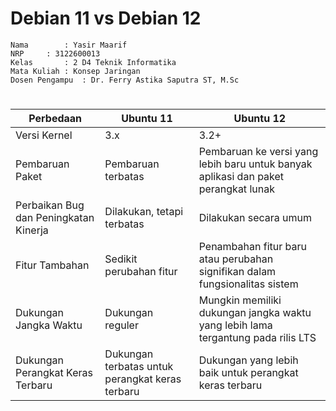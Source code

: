 # Debian 11 vs Debian 12

    Nama		: Yasir Maarif
    NRP		: 3122600013
    Kelas		: 2 D4 Teknik Informatika
    Mata Kuliah	: Konsep Jaringan
    Dosen Pengampu	: Dr. Ferry Astika Saputra ST, M.Sc

#

| Perbedaan                             | Ubuntu 11                                       | Ubuntu 12                                                                          |
| ------------------------------------- | ----------------------------------------------- | ---------------------------------------------------------------------------------- |
| Versi Kernel                          | 3.x                                             | 3.2+                                                                               |
| Pembaruan Paket                       | Pembaruan terbatas                              | Pembaruan ke versi yang lebih baru untuk banyak aplikasi dan paket perangkat lunak |
| Perbaikan Bug dan Peningkatan Kinerja | Dilakukan, tetapi terbatas                      | Dilakukan secara umum                                                              |
| Fitur Tambahan                        | Sedikit perubahan fitur                         | Penambahan fitur baru atau perubahan signifikan dalam fungsionalitas sistem        |
| Dukungan Jangka Waktu                 | Dukungan reguler                                | Mungkin memiliki dukungan jangka waktu yang lebih lama tergantung pada rilis LTS   |
| Dukungan Perangkat Keras Terbaru      | Dukungan terbatas untuk perangkat keras terbaru | Dukungan yang lebih baik untuk perangkat keras terbaru                             |

